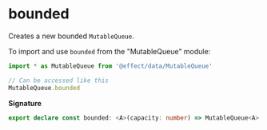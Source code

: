 # bounded

Creates a new bounded `MutableQueue`.

To import and use `bounded` from the "MutableQueue" module:

```ts
import * as MutableQueue from '@effect/data/MutableQueue'

// Can be accessed like this
MutableQueue.bounded
```

**Signature**

```ts
export declare const bounded: <A>(capacity: number) => MutableQueue<A>
```
